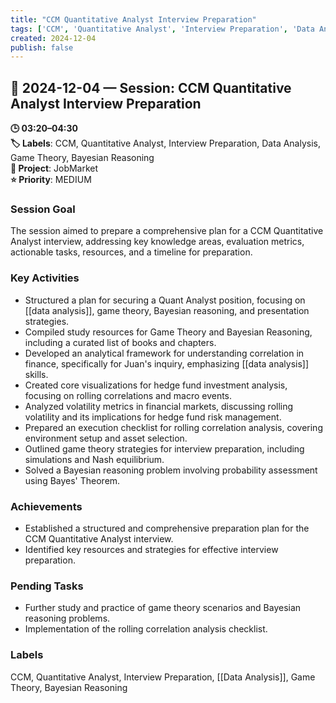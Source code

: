 ```yaml
---
title: "CCM Quantitative Analyst Interview Preparation"
tags: ['CCM', 'Quantitative Analyst', 'Interview Preparation', 'Data Analysis', 'Game Theory', 'Bayesian Reasoning']
created: 2024-12-04
publish: false
---
```


## 📅 2024-12-04 — Session: CCM Quantitative Analyst Interview Preparation

**🕒 03:20–04:30**  
**🏷️ Labels**: CCM, Quantitative Analyst, Interview Preparation, Data Analysis, Game Theory, Bayesian Reasoning  
**📂 Project**: JobMarket  
**⭐ Priority**: MEDIUM  


### Session Goal
The session aimed to prepare a comprehensive plan for a CCM Quantitative Analyst interview, addressing key knowledge areas, evaluation metrics, actionable tasks, resources, and a timeline for preparation.

### Key Activities
- Structured a plan for securing a Quant Analyst position, focusing on [[data analysis]], game theory, Bayesian reasoning, and presentation strategies.
- Compiled study resources for Game Theory and Bayesian Reasoning, including a curated list of books and chapters.
- Developed an analytical framework for understanding correlation in finance, specifically for Juan's inquiry, emphasizing [[data analysis]] skills.
- Created core visualizations for hedge fund investment analysis, focusing on rolling correlations and macro events.
- Analyzed volatility metrics in financial markets, discussing rolling volatility and its implications for hedge fund risk management.
- Prepared an execution checklist for rolling correlation analysis, covering environment setup and asset selection.
- Outlined game theory strategies for interview preparation, including simulations and Nash equilibrium.
- Solved a Bayesian reasoning problem involving probability assessment using Bayes' Theorem.

### Achievements
- Established a structured and comprehensive preparation plan for the CCM Quantitative Analyst interview.
- Identified key resources and strategies for effective interview preparation.

### Pending Tasks
- Further study and practice of game theory scenarios and Bayesian reasoning problems.
- Implementation of the rolling correlation analysis checklist.

### Labels
CCM, Quantitative Analyst, Interview Preparation, [[Data Analysis]], Game Theory, Bayesian Reasoning
